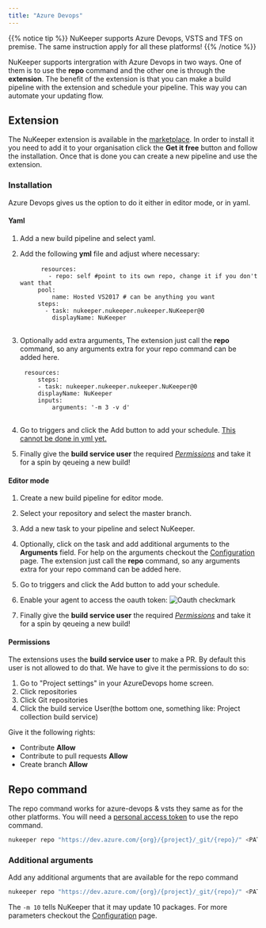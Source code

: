 ```yaml
---
title: "Azure Devops"
---
```


{{% notice tip %}}
NuKeeper supports Azure Devops, VSTS and TFS on premise. The same instruction apply for all these platforms!
{{% /notice %}}

NuKeeper supports intergration with Azure Devops in two ways. One of them is to use the **repo** command and the other one is through the **extension**. The benefit of the extension is that you can make a build pipeline with the extension and schedule your pipeline. This way you can automate your updating flow.

## Extension

The NuKeeper extension is available in the [marketplace](https://marketplace.visualstudio.com/items?itemName=nukeeper.nukeeper#overview). In order to install it you need to add it to your organisation click the **Get it free** button and follow the installation. Once that is done you can create a new pipeline and use the extension. 

### Installation
Azure Devops gives us the option to do it either in editor mode, or in yaml. 

#### Yaml
1. Add a new build pipeline and select yaml.
1. Add the following **yml** file and adjust where necessary:

    <pre>
        <code class="language-yml">resources:
           - repo: self #point to its own repo, change it if you don't want that
        pool:
            name: Hosted VS2017 # can be anything you want
        steps:
          - task: nukeeper.nukeeper.nukeeper.NuKeeper@0
            displayName: NuKeeper</code><span class="copy-to-clipboard" title="Copy to clipboard"></span>
    </pre>
    
1. Optionally add extra arguments, The extension just call the **repo** command, so any arguments extra for your repo command can be added here.
    <pre>
    <code class="language-yml">resources:
        steps:
        - task: nukeeper.nukeeper.nukeeper.NuKeeper@0
        displayName: NuKeeper
        inputs:
            arguments: '-m 3 -v d'</code><span class="copy-to-clipboard" title="Copy to clipboard"></span>
    </pre>
1. Go to triggers and click the <i class="fas fa-plus"></i> Add button to add your schedule. [This cannot be done in yml yet.](https://github.com/Microsoft/azure-pipelines-yaml/issues/39)
1. Finally give the **build service user** the required *[Permissions](#permissions)* and take it for a spin by qeueing a new build!

#### Editor mode
1. Create a new build pipeline for editor mode.
1. Select your repository and select the master branch.
1. Add a new task to your pipeline and select NuKeeper.
1. Optionally, click on the task and add additional arguments to the **Arguments** field. For help on the arguments checkout the [Configuration](/basics/configuration.md) page. The extension just call the **repo** command, so any arguments extra for your repo command can be added here.
1. Go to triggers and click the <i class="fas fa-plus"></i> Add button to add your schedule.
1. Enable your agent to access the oauth token:
    ![Oauth checkmark](/img/oauth_checkmark.png)

1. Finally give the **build service user** the required *[Permissions](#permissions)* and take it for a spin by qeueing a new build!
   
#### Permissions
The extensions uses the **build service user** to make a PR. By default this user is not allowed to do that. We have to give it the permissions to do so:

1. Go to "Project settings" in your AzureDevops home screen.
1. Click repositories
1. Click Git repositories
1. Click the build service User(the bottom one, something like: Project collection build service)

Give it the following rights:

- Contribute **Allow**
- Contribute to pull requests **Allow**
- Create branch **Allow**

## Repo command

The repo command works for azure-devops & vsts they same as for the other platforms. You will need a [personal access token](https://docs.microsoft.com/en-us/azure/devops/organizations/accounts/use-personal-access-tokens-to-authenticate?view=azure-devops) to use the repo command.

```sh
nukeeper repo "https://dev.azure.com/{org}/{project}/_git/{repo}/" <PAT>
```

### Additional arguments
Add any additional arguments that are available for the repo command

```sh
nukeeper repo "https://dev.azure.com/{org}/{project}/_git/{repo}/" <PAT> -m 10
```
The `-m 10` tells NuKeeper that it may update 10 packages. For more parameters checkout the [Configuration](/basics/configuration/) page.

